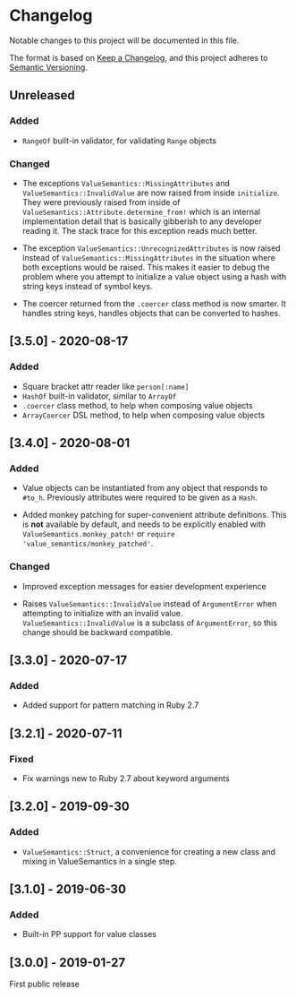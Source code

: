 # Changelog

Notable changes to this project will be documented in this file.

The format is based on [Keep a Changelog](https://keepachangelog.com/en/1.0.0/),
and this project adheres to [Semantic Versioning](https://semver.org/spec/v2.0.0.html).

## Unreleased
### Added
- `RangeOf` built-in validator, for validating `Range` objects
### Changed
- The exceptions `ValueSemantics::MissingAttributes` and
  `ValueSemantics::InvalidValue` are now raised from inside
  `initialize`. They were previously raised from inside of
  `ValueSemantics::Attribute.determine_from!` which is an internal
  implementation detail that is basically gibberish to any developer
  reading it. The stack trace for this exception reads much better.

- The exception `ValueSemantics::UnrecognizedAttributes` is now raised
  instead of `ValueSemantics::MissingAttributes` in the situation
  where both exceptions would be raised. This makes it easier to debug
  the problem where you attempt to initialize a value object using a
  hash with string keys instead of symbol keys.

- The coercer returned from the `.coercer` class method is now
  smarter. It handles string keys, handles objects that can be
  converted to hashes.

## [3.5.0] - 2020-08-17
### Added
- Square bracket attr reader like `person[:name]`
- `HashOf` built-in validator, similar to `ArrayOf`
- `.coercer` class method, to help when composing value objects
- `ArrayCoercer` DSL method, to help when composing value objects

## [3.4.0] - 2020-08-01
### Added
- Value objects can be instantiated from any object that responds to `#to_h`.
  Previously attributes were required to be given as a `Hash`.

- Added monkey patching for super-convenient attribute definitions. This is
  **not** available by default, and needs to be explicitly enabled with
  `ValueSemantics.monkey_patch!` or `require 'value_semantics/monkey_patched'`.

### Changed
- Improved exception messages for easier development experience

- Raises `ValueSemantics::InvalidValue` instead of `ArgumentError` when
  attempting to initialize with an invalid value. `ValueSemantics::InvalidValue`
  is a subclass of `ArgumentError`, so this change should be backward
  compatible.

## [3.3.0] - 2020-07-17
### Added
- Added support for pattern matching in Ruby 2.7

## [3.2.1] - 2020-07-11
### Fixed
- Fix warnings new to Ruby 2.7 about keyword arguments

## [3.2.0] - 2019-09-30
### Added
- `ValueSemantics::Struct`, a convenience for creating a new class and mixing
  in ValueSemantics in a single step.

## [3.1.0] - 2019-06-30
### Added
- Built-in PP support for value classes

## [3.0.0] - 2019-01-27

First public release
